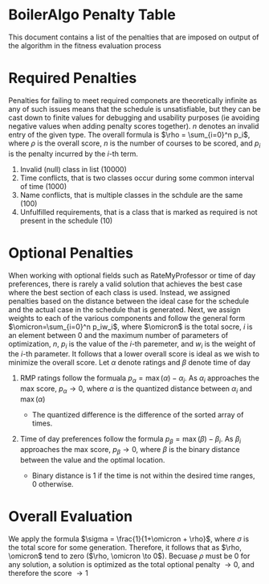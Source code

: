 # BoilerAlgo Penalty Table

This document contains a list of the penalties that are imposed on output of the algorithm in the fitness evaluation process

# Required Penalties
Penalties for failing to meet required componets are theoretically infinite as any of such issues means that the schedule is unsatisfiable, but they can be cast down to finite values for debugging and usability purposes (ie avoiding negative values when adding penalty scores together). $n$ denotes an invalid entry of the given type. The overall formula is $\rho = \sum_{i=0}^n p_i$, where $\rho$ is the overall score, $n$ is the number of courses to be scored, and $p_i$ is the penalty incurred by the $i$-th term. 

1. Invalid (null) class in list ($10000$)
2. Time conflicts, that is two classes occur during some common interval of time ($1000$)
3. Name conflicts, that is multiple classes in the schdule are the same ($100$)
4. Unfulfilled requirements, that is a class that is marked as required is not present in the schedule ($10$)

# Optional Penalties
When working with optional fields such as RateMyProfessor or time of day preferences, there is rarely a valid solution that achieves the best case where the best section of each class is used. Instead, we assigned penalties based on the distance between the ideal case for the schedule and the actual case in the schedule that is generated. Next, we assign weights to each of the various components and follow the general form $\omicron=\sum_{i=0}^n p_iw_i$, where $\omicron$ is the total socre, $i$ is an element between 0 and the maximum number of parameters of optimization, $n$, $p_i$ is the value of the $i$-th paremeter, and $w_i$ is the weight of the $i$-th parameter. It follows that a lower overall score is ideal as we wish to minimize the overall score. Let $\alpha$ denote ratings and $\beta$ denote time of day

1. RMP ratings follow the formuala $p_\alpha = \max(\alpha) - \alpha_i$. As $\alpha_i$ approaches the max score, $p_\alpha \to 0$, where $\alpha$ is the quantized distance between $\alpha_i$ and $\max(\alpha)$

    * The quantized difference is the difference of the sorted array of times.  

2. Time of day preferences follow the formula $p_\beta = \max(\beta) - \beta_i$. As $\beta_i$ approaches the max score, $p_\beta \to 0$, where $\beta$ is the binary distance between the value and the optimal location. 

    * Binary distance is 1 if the time is not within the desired time ranges, 0 otherwise. 


# Overall Evaluation
We apply the formula $\sigma = \frac{1}{1+\omicron + \rho}$, where $\sigma$ is the total score for some generation. Therefore, it follows that as $\rho, \omicron$ tend to zero ($\rho, \omicron \to 0$). Becuase $\rho$ must be $0$ for any solution, a solution is optimized as the total optional penalty $\to 0$, and therefore the score $\to 1$